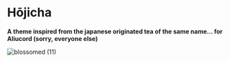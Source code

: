 # Hōjicha

**A theme inspired from the japanese originated tea of the same name... for Aliucord (sorry, everyone else)**


![blossomed (11)](https://github.com/rennpy/hojicha-theme/assets/158360149/603357fd-84fb-4eed-8f84-569db2c23c27)
